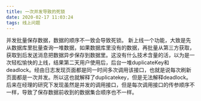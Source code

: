 ```yaml
---
title: 一次并发导致的死锁
date: 2020-02-17 11:03:24
tags: 线上问题
---
```


并发批量保存数据，数据的顺序不一致会导致死锁。<!--more-->
新上线一个功能，大致是先从数据库里批量查询一堆数据，如果数据库里没有的数据，再批量从第三方获取，获取到后发送消息把数据异步保存到数据里。这没有什么技术含量的活，以为是一次轻松愉快的上线，结果第二天用户使用后，后台一堆duplicateKey和deadlock。经由日志发现页面都是同一时间多次调用该接口，也就是说每次刷新页面都是一次并发。所以这也就解释了duplicatekey，但是无法解释deadlock。后来在经理的研究下发现虽然是并发的调用接口，但是每次调用接口的传参顺序不一样，导致了保存数据前收到的数据集合顺序也不一样。
